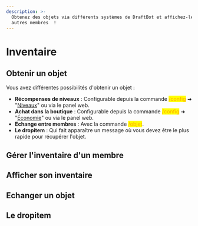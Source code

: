 ```yaml
---
description: >-
  Obtenez des objets via différents systèmes de DraftBot et affichez-les aux
  autres membres  !
---
```


# Inventaire

## Obtenir un objet

Vous avez différentes possibilités d'obtenir un objet :

- **Récompenses de niveaux** : Configurable depuis la commande <mark style="color:orange;">/config</mark> ➜ "[Niveaux](https://docs.draftbot.fr/modules/niveaux)" ou via le panel web.
- **Achat dans la boutique** : Configurable depuis la commande <mark style="color:orange;">/config</mark> ➜ "[Économie](https://docs.draftbot.fr/modules/economie)" ou via le panel web.
- **Echange entre membres** : Avec la commande <mark style="color:orange;">/objet</mark>.
- **Le dropitem** : Qui fait apparaître un message où vous devez être le plus rapide pour récupérer l'objet.

## Gérer l'inventaire d'un membre

## Afficher son inventaire

## Echanger un objet

## Le dropitem